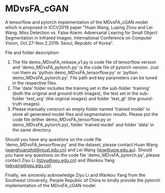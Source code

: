 # MDvsFA_cGAN
A tensorflow and pytorch implementation of the MDvsFA_cGAN model which is proposed in ICCV2019 paper "Huan Wang, Luping Zhou and Lei Wang. Miss Detection vs. False Alarm: Adversarial Learing for Small Object Segmentation in Infrared Images. International Conference on Computer Vision, Oct.27-Nov.2,2019. Seoul, Republic of Korea".

File and folder description: 
1) The file demo_MDvsFA_release_v1.py is code file of tensorflow version and 'demo_MDvsFA_pytorch.py' is the code file of pytorch version. Just run them as 'python demo_MDvsFA_tensorflow.py' or 'python demo_MDvsFA_pytorch.py'.  File path and key parameters can be tuned in the respective files.
2) The 'data' folder includes the training set in the sub-folder 'training' (both the original and ground-truth images), the test set in the sub-folder 'test_org' (the orginial images) and folder 'test_gt' (the ground-truth images).
3) Please manually consruct an empty folder named 'trained model' to store all generated model files and segmentation results. Please put the code file (either demo_MDvsFA_tensorflow.py or demo_MDvsFA_pytorch.py), folder 'trained model' and folder 'data' in the same directory.

Should you have any questions on the code file 'demo_MDvsFA_tensorflow.py' and the dataset, please contact Huan Wang (wanghuanphd@njust.edu.cn) and Lei Wang (leiw@uow.edu.au). Should you have any questions on the code file 'demo_MDvsFA_pytorch.py', please contact Ziyu Li (liziyu@seu.edu.cn) and Wankou Yang (wkyang@seu.edu.cn).

Finally, we sincerely acknowledge Ziyu Li and Wankou Yang from the Southeast University, People Republic of China to kindly provide the pytorch implementation of the MDvsFA_cGAN model. 
